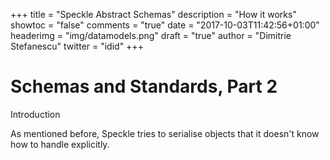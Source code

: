 +++
title = "Speckle Abstract Schemas"
description = "How it works"
showtoc = "false"
comments = "true"
date = "2017-10-03T11:42:56+01:00"
headerimg = "img/datamodels.png"
draft = "true"
author = "Dimitrie Stefanescu"
twitter = "idid"
+++

# Schemas and Standards, Part 2
Introduction

As mentioned before, Speckle tries to serialise objects that it doesn't know how to handle explicitly.

